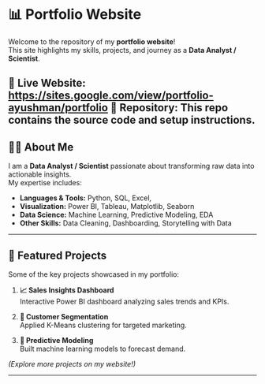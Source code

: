 # 📊 Portfolio Website

Welcome to the repository of my **portfolio website**!  
This site highlights my skills, projects, and journey as a **Data Analyst / Scientist**.

🔗 **Live Website:** https://sites.google.com/view/portfolio-ayushman/portfolio 
📌 **Repository:** This repo contains the source code and setup instructions.
---

## 👨‍💻 About Me
I am a **Data Analyst / Scientist** passionate about transforming raw data into actionable insights.  
My expertise includes:  

- **Languages & Tools:** Python, SQL, Excel,  
- **Visualization:** Power BI, Tableau, Matplotlib, Seaborn  
- **Data Science:** Machine Learning, Predictive Modeling, EDA  
- **Other Skills:** Data Cleaning, Dashboarding, Storytelling with Data  

---

## 🚀 Featured Projects
Some of the key projects showcased in my portfolio:

1. **📈 Sales Insights Dashboard**  
   Interactive Power BI dashboard analyzing sales trends and KPIs.

2. **👥 Customer Segmentation**  
   Applied K-Means clustering for targeted marketing.

3. **🤖 Predictive Modeling**  
   Built machine learning models to forecast demand.

*(Explore more projects on my website!)*  

---






